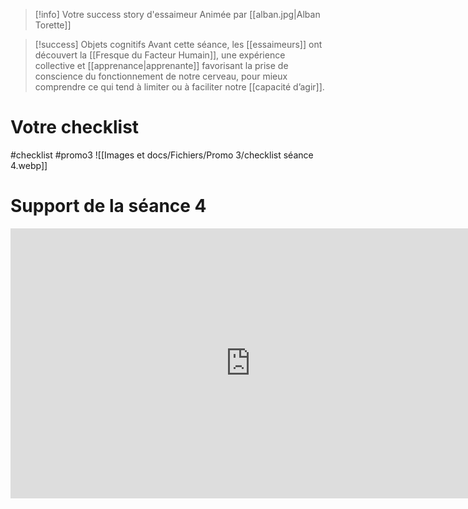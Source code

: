 >[!info] Votre success story d'essaimeur
>Animée par [[alban.jpg|Alban Torette]]
>

>[!success] Objets cognitifs
>Avant cette séance, les [[essaimeurs]] ont découvert la [[Fresque du Facteur Humain]], une expérience collective et [[apprenance|apprenante]] favorisant la prise de conscience du fonctionnement de notre cerveau, pour mieux comprendre ce qui tend à limiter ou à faciliter notre [[capacité d’agir]]. 

# Votre checklist
#checklist #promo3 
![[Images et docs/Fichiers/Promo 3/checklist séance 4.webp]]
# Support de la séance 4
<iframe width="768" height="432" src="https://miro.com/app/live-embed/uXjVN5E60_Y=/?moveToViewport=20169,12448,17713,8401&embedId=870038677237" frameborder="0" scrolling="no" allow="fullscreen; clipboard-read; clipboard-write" allowfullscreen></iframe>
